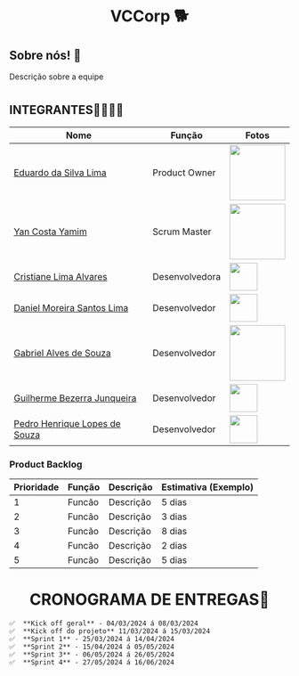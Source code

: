 # <h1 align="center"> VCCorp 🐕​ </h1>
<h2>Sobre nós! 🐶​ </h2>
<p>Descrição sobre a equipe</p>

# <h2>INTEGRANTES👨‍💻👩‍💻</h2>
| Nome                              | Função          | Fotos
|-----------------------------------|--------------------|--------------------|
| [Eduardo da Silva Lima](https://github.com/PortifoliodoEdu)       | Product Owner     | <img src = "https://github.com/YanYamim/VCCorp/assets/119015786/24de5e7d-c40f-4d88-a9b6-48ee56f76ec8" width="100px"/>|
| [Yan Costa Yamim](https://github.com/yancostayamim)                   | Scrum Master      | <img src = "https://github.com/YanYamim/VCCorp/assets/119015786/f3a0006b-3a5b-45ef-9108-aaf8c2634d98" width="100px"/>|
| [Cristiane Lima Alvares](https://github.com/hstcris)             | Desenvolvedora                | <img src = "" width="50px"/>|
| [Daniel Moreira Santos Lima](https://github.com/DanielLimaCpy)       | Desenvolvedor                | <img src = "" width="50px"/>|
| [Gabriel Alves de Souza](https://github.com/gabriel15asouza)       | Desenvolvedor       | <img src = "https://github.com/YanYamim/VCCorp/assets/119015786/e5cc312c-c170-4d27-906d-d49e4b985e6d)" width="100px"/>|
| [Guilherme Bezerra Junqueira](https://github.com/GuilhermebJunqueira)      | Desenvolvedor                | <img src = "" width="50px"/>|
| [Pedro Henrique Lopes de Souza](https://github.com/pelopinho)           | Desenvolvedor                | <img src = "" width="50px"/>|

<h3>Product Backlog</h3>

| Prioridade  | Função               | Descrição                                              | Estimativa (Exemplo) |
|-----|-----------------------------|--------------------------------------------------------|------------|
| 1  | Funcão         | Descrição               | 5 dias   |
| 2  | Funcão               | Descrição                              | 3 dias   |
| 3  | Funcão  | Descrição                    | 8 dias   |
| 4  | Funcão          | Descrição           | 2 dias   |
| 5  | Funcão        | Descrição                    | 5 dias   |


# <h1 align="center">CRONOGRAMA DE ENTREGAS📆</h1>
    ✅  **Kick off geral** - 04/03/2024 á 08/03/2024
    ✅  **Kick off do projeto** 11/03/2024 á 15/03/2024
    ✅  **Sprint 1** - 25/03/2024 á 14/04/2024
    ✅  **Sprint 2** - 15/04/2024 á 05/05/2024
    ✅  **Sprint 3** - 06/05/2024 á 26/05/2024
    ✅  **Sprint 4** - 27/05/2024 á 16/06/2024
